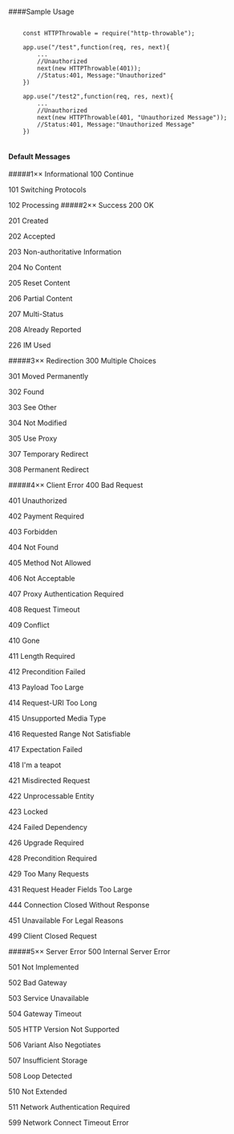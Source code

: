 ####Sample Usage
```

    const HTTPThrowable = require("http-throwable");
    
    app.use("/test",function(req, res, next){
        ...
        //Unauthorized
        next(new HTTPThrowable(401));
        //Status:401, Message:"Unauthorized"
    })
    
    app.use("/test2",function(req, res, next){
        ...
        //Unauthorized
        next(new HTTPThrowable(401, "Unauthorized Message"));
        //Status:401, Message:"Unauthorized Message"
    })
    
```

#### Default Messages

#####1×× Informational
100 Continue

101 Switching Protocols

102 Processing
#####2×× Success
200 OK

201 Created

202 Accepted

203 Non-authoritative Information

204 No Content

205 Reset Content

206 Partial Content

207 Multi-Status

208 Already Reported

226 IM Used

#####3×× Redirection
300 Multiple Choices

301 Moved Permanently

302 Found

303 See Other

304 Not Modified

305 Use Proxy

307 Temporary Redirect

308 Permanent Redirect

#####4×× Client Error
400 Bad Request

401 Unauthorized

402 Payment Required

403 Forbidden

404 Not Found

405 Method Not Allowed

406 Not Acceptable

407 Proxy Authentication Required

408 Request Timeout

409 Conflict

410 Gone

411 Length Required

412 Precondition Failed

413 Payload Too Large

414 Request-URI Too Long

415 Unsupported Media Type

416 Requested Range Not Satisfiable

417 Expectation Failed

418 I'm a teapot

421 Misdirected Request

422 Unprocessable Entity

423 Locked

424 Failed Dependency

426 Upgrade Required

428 Precondition Required

429 Too Many Requests

431 Request Header Fields Too Large

444 Connection Closed Without Response

451 Unavailable For Legal Reasons

499 Client Closed Request

#####5×× Server Error
500 Internal Server Error

501 Not Implemented

502 Bad Gateway

503 Service Unavailable

504 Gateway Timeout

505 HTTP Version Not Supported

506 Variant Also Negotiates

507 Insufficient Storage

508 Loop Detected

510 Not Extended

511 Network Authentication Required

599 Network Connect Timeout Error

    